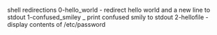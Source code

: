 shell redirections
0-hello_world - redirect hello world and a new line to stdout
1-confused_smiley _ print confused smily to stdout
2-hellofile - display contents of /etc/password
